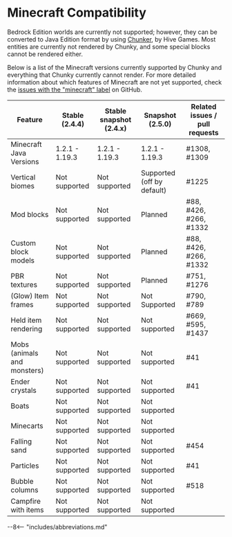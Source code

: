 # Minecraft Compatibility

Bedrock Edition worlds are currently not supported; however, they can be converted to Java Edition format by using <a href="https://chunker.app/" target="_blank">Chunker</a>, by Hive Games. Most entities are currently not rendered by Chunky, and some special blocks cannot be rendered either.

Below is a list of the Minecraft versions currently supported by Chunky and everything that Chunky currently cannot render. For more detailed information about which features of Minecraft are not yet supported, check the <a href="https://github.com/chunky-dev/chunky/issues?q=is%3Aissue+is%3Aopen+label%3Aminecraft" target="_blank">issues with the "minecraft" label</a> on GitHub.

| Feature                     | Stable (2.4.4) | Stable snapshot (2.4.x) | Snapshot (2.5.0)           | Related issues / pull requests  |
| --------------------------- | -------------- | ----------------------- | -------------------------- | ------------------------------- |
| Minecraft Java Versions     | 1.2.1 - 1.19.3 | 1.2.1 - 1.19.3          | 1.2.1 - 1.19.3             | #1308, #1309                    |
| Vertical biomes             | Not supported  | Not supported           | Supported (off by default) | #1225                           |
| Mod blocks                  | Not supported  | Not supported           | Planned                    | #88, #426, #266, #1332          |
| Custom block models         | Not supported  | Not supported           | Planned                    | #88, #426, #266, #1332          |
| PBR textures                | Not supported  | Not supported           | Planned                    | #751, #1276                     |
| (Glow) Item frames          | Not supported  | Not supported           | Not Supported              | #790, #789                      |
| Held item rendering         | Not supported  | Not supported           | Not supported              | #669, #595, #1437               |
| Mobs (animals and monsters) | Not supported  | Not supported           | Not supported              | #41                             |
| Ender crystals              | Not supported  | Not supported           | Not supported              | #41                             |
| Boats                       | Not supported  | Not supported           | Not supported              |                                 |
| Minecarts                   | Not supported  | Not supported           | Not supported              |                                 |
| Falling sand                | Not supported  | Not supported           | Not supported              | #454                            |
| Particles                   | Not supported  | Not supported           | Not supported              | #41                             |
| Bubble columns              | Not supported  | Not supported           | Not supported              | #518                            |
| Campfire with items         | Not supported  | Not supported           | Not supported              |                                 |

--8<-- "includes/abbreviations.md"
